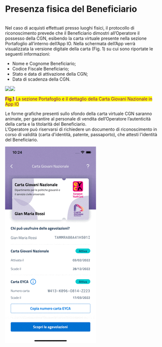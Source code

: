 # Presenza fisica del Beneficiario

\
Nel caso di acquisti effettuati presso luoghi fisici, il protocollo di riconoscimento prevede che il Beneficiario dimostri all’Operatore il possesso della CGN, esibendo la carta virtuale presente nella sezione Portafoglio all’interno dell’App IO. Nella schermata dell’App verrà visualizzata la versione digitale della carta (Fig. 1) su cui sono riportate le seguenti informazioni:

* Nome e Cognome Beneficiario;&#x20;
* Codice Fiscale Beneficiario;&#x20;
* Stato e data di attivazione della CGN;&#x20;
* Data di scadenza della CGN.

![](https://lh6.googleusercontent.com/gpqp9\_j9CeHwOdGW1sBZrMWKQmY-rt9iYskzHbJKsuez1pBOs-KvsX6jip3MBjMZcVwe8EdhrVVSL1l2Su9nKprB8\_EIKMk1OoD7qJkewX0r5mUp5LrGE\_EsAOOzvw)![](https://lh6.googleusercontent.com/xuC0FUTt5Pv3gAdWm4gjbmaqTU-ezWmnPUPNRDpNGSmiNXr0zIWn0z32xBQ0WcSqovhrC7YNzBS1S-ZBESn8G4czAeQUO31autHhaMqFD-X7EFWWu648Cx6EzzRrgg)

<mark style="color:purple;">**Fig.1**</mark> <mark style="color:purple;"></mark><mark style="color:purple;">La sezione Portafoglio e il dettaglio della Carta Giovani Nazionale in App IO</mark>

Le forme grafiche presenti sullo sfondo della carta virtuale CGN saranno animate, per garantire al personale di vendita dell’Operatore l’autenticità della carta e la titolarità del Beneficiario.\
L’Operatore può riservarsi di richiedere un documento di riconoscimento in corso di validità (carta d'identità, patente, passaporto), che attesti l'identità del Beneficiario.

![Animazione grafica della Carta](<../.gitbook/assets/Simulator Screen Recording - iPhone 12 - 2022-02-03 at 10.24.11 (1).gif>)
